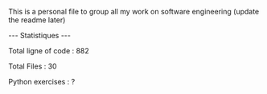 This is a personal file to group all my work on software engineering (update the readme later)

--- Statistiques ---

Total ligne of code : 882

Total Files : 30 

Python exercises : ?
